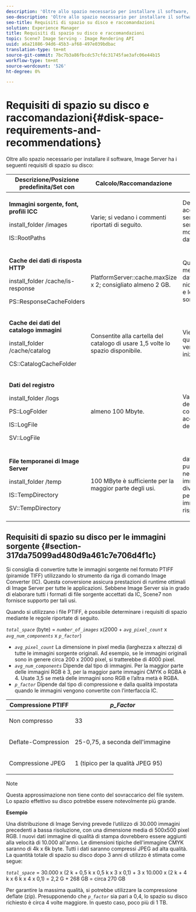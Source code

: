 ```yaml
---
description: 'Oltre allo spazio necessario per installare il software, Image Server ha i seguenti requisiti di spazio su disco '
seo-description: 'Oltre allo spazio necessario per installare il software, Image Server ha i seguenti requisiti di spazio su disco '
seo-title: Requisiti di spazio su disco e raccomandazioni
solution: Experience Manager
title: Requisiti di spazio su disco e raccomandazioni
topic: Scene7 Image Serving - Image Rendering API
uuid: a6a21886-94d6-45b3-af68-497e039bdbac
translation-type: tm+mt
source-git-commit: 7bc7b3a86fbcdc57cfdc31745fae3afc06e44b15
workflow-type: tm+mt
source-wordcount: '526'
ht-degree: 0%

---
```



# Requisiti di spazio su disco e raccomandazioni{#disk-space-requirements-and-recommendations}

Oltre allo spazio necessario per installare il software, Image Server ha i seguenti requisiti di spazio su disco:

<table id="table_0AE363AB76304F258A19E43500FE8423"> 
 <thead> 
  <tr> 
   <th class="entry"> <b>Descrizione/Posizione predefinita/Set con</b> </th> 
   <th class="entry"> <b>Calcolo/Raccomandazione</b> </th> 
   <th class="entry"> <b>Commenti</b> </th> 
  </tr> 
 </thead>
 <tbody> 
  <tr> 
   <td> <p><b>Immagini sorgente, font, profili ICC</b> </p> <p> <span class="filepath"> <span class="varname"> install_folder  </span>/images  </span> <span class="codeph"></span> </p> <p> <span class="codeph"> IS::RootPaths  </span> </p> </td> 
   <td> <p>Varie; si vedano i commenti riportati di seguito. </p> </td> 
   <td> <p>Deve essere accessibile solo al server immagini; i server non modificano mai i dati. </p> </td> 
  </tr> 
  <tr> 
   <td> <p><b>Cache dei dati di risposta HTTP</b> </p> <p> <span class="filepath"> <span class="varname"> install_folder  </span>/cache/is-response  </span> </p> <p> <span class="codeph"> PS::ResponseCacheFolders  </span> </p> </td> 
   <td> <p> <span class="codeph"> PlatformServer::cache.maxSize  </span> x 2; consigliato almeno 2 GB. </p> </td> 
   <td> <p>Questa cache memorizza anche i dati nidificati/incorporati e le immagini sorgente esterne. </p> </td> 
  </tr> 
  <tr> 
   <td> <p><b>Cache dei dati del catalogo immagini</b> </p> <p> <span class="filepath"> <span class="varname"> install_folder  </span>/cache/catalog  </span> </p> <p> <span class="codeph"> CS::CatalogCacheFolder  </span> </p> </td> 
   <td> <p>Consentite alla cartella del catalogo di usare 1,5 volte lo spazio disponibile. </p> </td> 
   <td> <p>Viene compilata quando i cataloghi vengono caricati inizialmente. </p> </td> 
  </tr> 
  <tr> 
   <td> <p><b>Dati del registro</b> </p> <p> <span class="filepath"> <span class="varname"> install_folder  </span>/logs  </span> </p> <p> <span class="codeph"> PS::LogFolder  </span> </p> <p> <span class="codeph"> IS::LogFile  </span> </p> <p> <span class="codeph"> SV::LogFile  </span> </p> </td> 
   <td> <p>almeno 100 Mbyte. </p> </td> 
   <td> <p>Varia a seconda della configurazione di accesso e dell'uso del server. </p> </td> 
  </tr> 
  <tr> 
   <td> <p><b>File temporanei di Image Server</b> </p> <p> <span class="filepath"> <span class="varname"> install_folder  </span>/temp  </span> </p> <p> <span class="codeph"> IS::TempDirectory  </span> </p> <p> <span class="codeph"> SV::TempDirectory  </span> </p> </td> 
   <td> <p>100 MByte è sufficiente per la maggior parte degli usi. </p> </td> 
   <td> <p>dati di breve durata; può essere necessario per immagini sorgente diverse dai PTIFF e per alcuni formati immagine di risposta. </p> </td> 
  </tr> 
 </tbody> 
</table>

## Requisiti di spazio su disco per le immagini sorgente {#section-317da75099ad480d9a461c7e706d4f1c}

Si consiglia di convertire tutte le immagini sorgente nel formato PTIFF (piramide TIFF) utilizzando lo strumento da riga di comando Image Converter (IC). Questa conversione assicura prestazioni di runtime ottimali di Image Server per tutte le applicazioni. Sebbene Image Server sia in grado di elaborare tutti i formati di file sorgente accettati da IC, Scene7 non fornisce supporto per tali usi.

Quando si utilizzano i file PTIFF, è possibile determinare i requisiti di spazio mediante le regole riportate di seguito.

*`total_space`* (byte) =  *`number_of_images`* x(2000 +  *`avg_pixel_count`* x  *`avg_num_components`* x  *`p_factor`*)

* *`avg_pixel_count`* La dimensione in pixel media (larghezza x altezza) di tutte le immagini sorgente originali. Ad esempio, se le immagini originali sono in genere circa 200 x 2000 pixel, si tratterebbe di 4000 pixel.
* *`avg_num_components`* Dipende dal tipo di immagini. Per la maggior parte delle immagini RGB è 3, per la maggior parte immagini CMYK o RGBA è 4. Usate 3,5 se metà delle immagini sono RGB e l’altra metà è RGBA.
* *`p_factor`* Dipende dal tipo di compressione e dalla qualità impostata quando le immagini vengono convertite con l’interfaccia IC.

<table id="table_89995BECF30243569954819D07DA2A2F"> 
 <thead> 
  <tr> 
   <th class="entry"> <b>Compressione PTIFF</b> </th> 
   <th class="entry"> <b><i>p_Factor</i></b> </th> 
  </tr> 
 </thead>
 <tbody> 
  <tr> 
   <td> <p>Non compresso </p> </td> 
   <td> <p> 33 </p> </td> 
  </tr> 
  <tr> 
   <td> <p>Deflate-Compression </p> </td> 
   <td> <p> 25-0,75, a seconda dell'immagine </p> </td> 
  </tr> 
  <tr> 
   <td> <p>Compressione JPEG </p> </td> 
   <td> <p> 1 (tipico per la qualità JPEG 95) </p> </td> 
  </tr> 
 </tbody> 
</table>

>[!NOTE]
>
>Questa approssimazione non tiene conto del sovraccarico del file system. Lo spazio effettivo su disco potrebbe essere notevolmente più grande.

**Esempio**

Una distribuzione di Image Serving prevede l’utilizzo di 30.000 immagini precedenti a bassa risoluzione, con una dimensione media di 500x500 pixel RGB. I nuovi dati immagine di qualità di stampa dovrebbero essere aggiunti alla velocità di 10.000 all&#39;anno. Le dimensioni tipiche dell&#39;immagine CMYK saranno di 4k x 6k byte. Tutti i dati saranno compressi JPEG ad alta qualità. La quantità totale di spazio su disco dopo 3 anni di utilizzo è stimata come segue:

*`total_space`* = 30.000 x (2 k + 0,5 k x 0,5 k x 3 x 0,1) + 3 x 10.000 x (2 k + 4 k x 6 k x 4 x 0,1) = 2,2 G + 268 GB = circa 270 GB

Per garantire la massima qualità, si potrebbe utilizzare la compressione deflate (zip). Presupponendo che *`p_factor`* sia pari a 0,4, lo spazio su disco richiesto è circa 4 volte maggiore. In questo caso, poco più di 1 TB.
